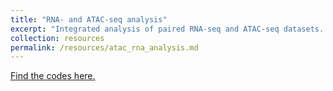 ```yaml
---
title: "RNA- and ATAC-seq analysis"
excerpt: "Integrated analysis of paired RNA-seq and ATAC-seq datasets. Currently a bunch of hard-to-interpret scripts. I hope to put together a more intelligble, deployable version soon."
collection: resources
permalink: /resources/atac_rna_analysis.md
---
```


[Find the codes here.](https://github.com/dinkystas/Il10_Tregs)
